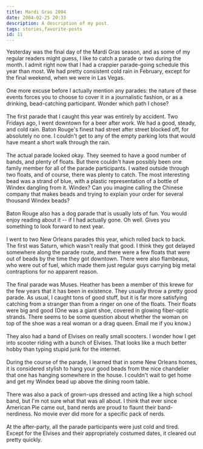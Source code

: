 ```yaml
---
title: Mardi Gras 2004
date: 2004-02-25 20:33
description: A description of my post.
tags: stories,favorite-posts
id: 11
---
```

Yesterday was the final day of the Mardi Gras season, and as some of my regular readers might guess, I like to catch a parade or two during the month.  I admit right now that I had a crappier parade-going schedule this year than most.  We had pretty consistent cold rain in February, except for the final weekend, when we were in Las Vegas.<br />
<br />
One more excuse before I actually mention any parades:  the nature of these events forces you to choose to cover it in a journalistic fashion, or as a drinking, bead-catching participant.  Wonder which path I chose?<br />
<br />
The first parade that I caught this year was entirely by accident.  Two Fridays ago, I went downtown for a beer after work.  We had a good, steady, and cold rain.  Baton Rouge's finest had street after street blocked off, for absolutely no one.  I couldn't get to any of the empty parking lots that would have meant a short walk through the rain.  <br />
<br />
The actual parade looked okay.  They seemed to have a good number of bands, and plenty of floats.  But there couldn't have possibly been one family member for all of the parade participants.  I waited outside through two floats, and of course, there was plenty to catch.  The most interesting bead was a strand of blue, with a plastic representation of a bottle of Windex dangling from it.  Windex?  Can you imagine calling the Chinese company that makes beads and trying to explain your order for several thousand Windex beads?<br />
<br />
Baton Rouge also has a dog parade that is usually lots of fun.  You would enjoy reading about it -- if I had actually gone.  Oh well.  Gives you something to look forward to next year.<br />
<br />
I went to two New Orleans parades this year, which rolled back to back.  <br />
The first was Saturn, which wasn't really that good.  I think they got delayed somewhere along the parade route, and there were a few floats that were out of beads by the time they got downtown.  There were also flambeaus, who were out of fuel, which made them just regular guys carrying big metal contraptions for no apparent reason.<br />
<br />
The final parade was Muses.  Heather has been a member of this krewe for the few years that it has been in existence.  They usually throw a pretty good parade.  As usual, I caught tons of good stuff, but it is far more satisfying catching from a stranger than from a ringer on one of the floats.  Their floats were big and good (One was a giant shoe, covered in glowing fiber-optic strands.  There seems to be some question about whether the woman on top of the shoe was a real woman or a drag queen.  Email me if you know.)<br />
<br />
They also had a band of Elvises on really small scooters.  I wonder how I get into scooter riding with a bunch of Elvises.  That looks like a much better hobby than typing stupid junk for the internet.  <br />
<br />
During the course of the parade, I learned that in some New Orleans homes, it is considered stylish to hang your good beads from the nice chandelier that one has hanging somewhere in the house.  I couldn't wait to get home and get my Windex bead up above the dining room table.<br />
<br />
There was also a pack of grown-ups dressed and acting like a high school band, but I'm not sure what that was all about.  I think that ever since American Pie came out, band nerds are proud to flaunt their band-nerdiness.  No movie ever did more for a specific pack of nerds.<br />
<br />
At the after-party, all the parade participants were just cold and tired.  Except for the Elvises and their appropriately costumed dates, it cleared out pretty quickly.<br />
<br />

